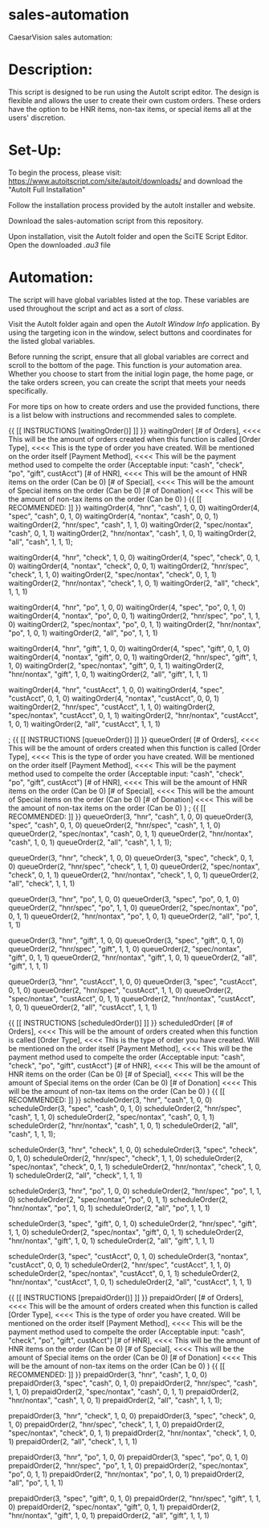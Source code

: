 # sales-automation
CaesarVision sales automation:

# Description:
This script is designed to be run using the AutoIt script editor. The design is flexible and allows the user to create their own custom orders. These orders have the option to be HNR items, non-tax items, or special items all at the users' discretion.

# Set-Up:
To begin the process, please visit:
https://www.autoitscript.com/site/autoit/downloads/ and download the "AutoIt Full Installation"

Follow the installation process provided by the autoIt installer and website.

Download the sales-automation script from this repository.

Upon installation, visit the AutoIt folder and open the SciTE Script Editor. Open the downloaded *.au3* file

# Automation:
The script will have global variables listed at the top. These variables are used throughout the script and act as a sort of *class*.

Visit the AutoIt folder again and open the *AutoIt Window Info* application. By using the targeting icon in the window, select buttons and coordinates for the listed global variables.

Before running the script, ensure that all global variables are correct and scroll to the bottom of the page. This function is *your* automation area. Whether you choose to start from the initial login page, the home page, or the take orders screen, you can create the script that meets your needs specifically.

For more tips on how to create orders and use the provided functions, there is a list below with instructions and recommended sales to complete.










 {{ [[ INSTRUCTIONS [waitingOrder()] ]] }}
waitingOrder(
	[# of Orders], 		<<<< This will be the amount of orders created when this function is called
   [Order Type], 		<<<< This is the type of order you have created. Will be mentioned on the order itself
   [Payment Method],	<<<< This will be the payment method used to compelte the order (Acceptable input: "cash", "check", "po", "gift", custAcct")
   [# of HNR], 		<<<< This will be the amount of HNR items on the order (Can be 0)
   [# of Special], 	<<<< This will be the amount of Special items on the order (Can be 0)
   [# of Donation]		<<<< This will be the amount of non-tax items on the order (Can be 0)
)
 {{ [[ RECOMMENDED: ]] }}
waitingOrder(4, "hnr", "cash", 1, 0, 0)
waitingOrder(4, "spec", "cash", 0, 1, 0)
waitingOrder(4, "nontax", "cash", 0, 0, 1)
waitingOrder(2, "hnr/spec", "cash", 1, 1, 0)
waitingOrder(2, "spec/nontax", "cash", 0, 1, 1)
waitingOrder(2, "hnr/nontax", "cash", 1, 0, 1)
waitingOrder(2, "all", "cash", 1, 1, 1);

waitingOrder(4, "hnr", "check", 1, 0, 0)
waitingOrder(4, "spec", "check", 0, 1, 0)
waitingOrder(4, "nontax", "check", 0, 0, 1)
waitingOrder(2, "hnr/spec", "check", 1, 1, 0)
waitingOrder(2, "spec/nontax", "check", 0, 1, 1)
waitingOrder(2, "hnr/nontax", "check", 1, 0, 1)
waitingOrder(2, "all", "check", 1, 1, 1)

waitingOrder(4, "hnr", "po", 1, 0, 0)
waitingOrder(4, "spec", "po", 0, 1, 0)
waitingOrder(4, "nontax", "po", 0, 0, 1)
waitingOrder(2, "hnr/spec", "po", 1, 1, 0)
waitingOrder(2, "spec/nontax", "po", 0, 1, 1)
waitingOrder(2, "hnr/nontax", "po", 1, 0, 1)
waitingOrder(2, "all", "po", 1, 1, 1)

waitingOrder(4, "hnr", "gift", 1, 0, 0)
waitingOrder(4, "spec", "gift", 0, 1, 0)
waitingOrder(4, "nontax", "gift", 0, 0, 1)
waitingOrder(2, "hnr/spec", "gift", 1, 1, 0)
waitingOrder(2, "spec/nontax", "gift", 0, 1, 1)
waitingOrder(2, "hnr/nontax", "gift", 1, 0, 1)
waitingOrder(2, "all", "gift", 1, 1, 1)

waitingOrder(4, "hnr", "custAcct", 1, 0, 0)
waitingOrder(4, "spec", "custAcct", 0, 1, 0)
waitingOrder(4, "nontax", "custAcct", 0, 0, 1)
waitingOrder(2, "hnr/spec", "custAcct", 1, 1, 0)
waitingOrder(2, "spec/nontax", "custAcct", 0, 1, 1)
waitingOrder(2, "hnr/nontax", "custAcct", 1, 0, 1)
waitingOrder(2, "all", "custAcct", 1, 1, 1)

; {{ [[ INSTRUCTIONS [queueOrder()] ]] }}
queueOrder(
	[# of Orders], 		<<<< This will be the amount of orders created when this function is called
   [Order Type], 		<<<< This is the type of order you have created. Will be mentioned on the order itself
   [Payment Method],	<<<< This will be the payment method used to compelte the order (Acceptable input: "cash", "check", "po", "gift", custAcct")
   [# of HNR], 		<<<< This will be the amount of HNR items on the order (Can be 0)
   [# of Special], 	<<<< This will be the amount of Special items on the order (Can be 0)
   [# of Donation]		<<<< This will be the amount of non-tax items on the order (Can be 0)
)
; {{ [[ RECOMMENDED: ]] }}
queueOrder(3, "hnr", "cash", 1, 0, 0)
queueOrder(3, "spec", "cash", 0, 1, 0)
queueOrder(2, "hnr/spec", "cash", 1, 1, 0)
queueOrder(2, "spec/nontax", "cash", 0, 1, 1)
queueOrder(2, "hnr/nontax", "cash", 1, 0, 1)
queueOrder(2, "all", "cash", 1, 1, 1);

queueOrder(3, "hnr", "check", 1, 0, 0)
queueOrder(3, "spec", "check", 0, 1, 0)
queueOrder(2, "hnr/spec", "check", 1, 1, 0)
queueOrder(2, "spec/nontax", "check", 0, 1, 1)
queueOrder(2, "hnr/nontax", "check", 1, 0, 1)
queueOrder(2, "all", "check", 1, 1, 1)

queueOrder(3, "hnr", "po", 1, 0, 0)
queueOrder(3, "spec", "po", 0, 1, 0)
queueOrder(2, "hnr/spec", "po", 1, 1, 0)
queueOrder(2, "spec/nontax", "po", 0, 1, 1)
queueOrder(2, "hnr/nontax", "po", 1, 0, 1)
queueOrder(2, "all", "po", 1, 1, 1)

queueOrder(3, "hnr", "gift", 1, 0, 0)
queueOrder(3, "spec", "gift", 0, 1, 0)
queueOrder(2, "hnr/spec", "gift", 1, 1, 0)
queueOrder(2, "spec/nontax", "gift", 0, 1, 1)
queueOrder(2, "hnr/nontax", "gift", 1, 0, 1)
queueOrder(2, "all", "gift", 1, 1, 1)

queueOrder(3, "hnr", "custAcct", 1, 0, 0)
queueOrder(3, "spec", "custAcct", 0, 1, 0)
queueOrder(2, "hnr/spec", "custAcct", 1, 1, 0)
queueOrder(2, "spec/nontax", "custAcct", 0, 1, 1)
queueOrder(2, "hnr/nontax", "custAcct", 1, 0, 1)
queueOrder(2, "all", "custAcct", 1, 1, 1)

 {{ [[ INSTRUCTIONS [scheduledOrder()] ]] }}
scheduledOrder(
	[# of Orders], 		<<<< This will be the amount of orders created when this function is called
   [Order Type], 		<<<< This is the type of order you have created. Will be mentioned on the order itself
   [Payment Method],	<<<< This will be the payment method used to compelte the order (Acceptable input: "cash", "check", "po", "gift", custAcct")
   [# of HNR], 		<<<< This will be the amount of HNR items on the order (Can be 0)
   [# of Special], 	<<<< This will be the amount of Special items on the order (Can be 0)
   [# of Donation]		<<<< This will be the amount of non-tax items on the order (Can be 0)
)
 {{ [[ RECOMMENDED: ]] }}
scheduleOrder(3, "hnr", "cash", 1, 0, 0)
scheduleOrder(3, "spec", "cash", 0, 1, 0)
scheduleOrder(2, "hnr/spec", "cash", 1, 1, 0)
scheduleOrder(2, "spec/nontax", "cash", 0, 1, 1)
scheduleOrder(2, "hnr/nontax", "cash", 1, 0, 1)
scheduleOrder(2, "all", "cash", 1, 1, 1);

scheduleOrder(3, "hnr", "check", 1, 0, 0)
scheduleOrder(3, "spec", "check", 0, 1, 0)
scheduleOrder(2, "hnr/spec", "check", 1, 1, 0)
scheduleOrder(2, "spec/nontax", "check", 0, 1, 1)
scheduleOrder(2, "hnr/nontax", "check", 1, 0, 1)
scheduleOrder(2, "all", "check", 1, 1, 1)

scheduleOrder(3, "hnr", "po", 1, 0, 0)
scheduleOrder(2, "hnr/spec", "po", 1, 1, 0)
scheduleOrder(2, "spec/nontax", "po", 0, 1, 1)
scheduleOrder(2, "hnr/nontax", "po", 1, 0, 1)
scheduleOrder(2, "all", "po", 1, 1, 1)

scheduleOrder(3, "spec", "gift", 0, 1, 0)
scheduleOrder(2, "hnr/spec", "gift", 1, 1, 0)
scheduleOrder(2, "spec/nontax", "gift", 0, 1, 1)
scheduleOrder(2, "hnr/nontax", "gift", 1, 0, 1)
scheduleOrder(2, "all", "gift", 1, 1, 1)

scheduleOrder(3, "spec", "custAcct", 0, 1, 0)
scheduleOrder(3, "nontax", "custAcct", 0, 0, 1)
scheduleOrder(2, "hnr/spec", "custAcct", 1, 1, 0)
scheduleOrder(2, "spec/nontax", "custAcct", 0, 1, 1)
scheduleOrder(2, "hnr/nontax", "custAcct", 1, 0, 1)
scheduleOrder(2, "all", "custAcct", 1, 1, 1)

 {{ [[ INSTRUCTIONS [prepaidOrder()] ]] }}
prepaidOrder(
	[# of Orders], 		<<<< This will be the amount of orders created when this function is called
   [Order Type], 		<<<< This is the type of order you have created. Will be mentioned on the order itself
   [Payment Method],	<<<< This will be the payment method used to compelte the order (Acceptable input: "cash", "check", "po", "gift", custAcct")
   [# of HNR], 		<<<< This will be the amount of HNR items on the order (Can be 0)
   [# of Special], 	<<<< This will be the amount of Special items on the order (Can be 0)
   [# of Donation]		<<<< This will be the amount of non-tax items on the order (Can be 0)
)
 {{ [[ RECOMMENDED: ]] }}
prepaidOrder(3, "hnr", "cash", 1, 0, 0)
prepaidOrder(3, "spec", "cash", 0, 1, 0)
prepaidOrder(2, "hnr/spec", "cash", 1, 1, 0)
prepaidOrder(2, "spec/nontax", "cash", 0, 1, 1)
prepaidOrder(2, "hnr/nontax", "cash", 1, 0, 1)
prepaidOrder(2, "all", "cash", 1, 1, 1);

prepaidOrder(3, "hnr", "check", 1, 0, 0)
prepaidOrder(3, "spec", "check", 0, 1, 0)
prepaidOrder(2, "hnr/spec", "check", 1, 1, 0)
prepaidOrder(2, "spec/nontax", "check", 0, 1, 1)
prepaidOrder(2, "hnr/nontax", "check", 1, 0, 1)
prepaidOrder(2, "all", "check", 1, 1, 1)

prepaidOrder(3, "hnr", "po", 1, 0, 0)
prepaidOrder(3, "spec", "po", 0, 1, 0)
prepaidOrder(2, "hnr/spec", "po", 1, 1, 0)
prepaidOrder(2, "spec/nontax", "po", 0, 1, 1)
prepaidOrder(2, "hnr/nontax", "po", 1, 0, 1)
prepaidOrder(2, "all", "po", 1, 1, 1)

prepaidOrder(3, "spec", "gift", 0, 1, 0)
prepaidOrder(2, "hnr/spec", "gift", 1, 1, 0)
prepaidOrder(2, "spec/nontax", "gift", 0, 1, 1)
prepaidOrder(2, "hnr/nontax", "gift", 1, 0, 1)
prepaidOrder(2, "all", "gift", 1, 1, 1)
